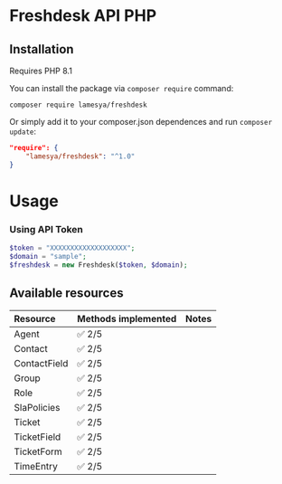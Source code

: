 # Freshdesk API PHP

## Installation
Requires PHP 8.1

You can install the package via `composer require` command:

```shell
composer require lamesya/freshdesk
```

Or simply add it to your composer.json dependences and run `composer update`:

```json
"require": {
    "lamesya/freshdesk": "^1.0"
}
```

# Usage

### Using API Token
```php
$token = "XXXXXXXXXXXXXXXXXXX";
$domain = "sample";
$freshdesk = new Freshdesk($token, $domain);
```

## Available resources
| Resource                  | Methods implemented       | Notes         |
|:--------------------------|:--------------------------|:--------------|
| Agent                     | :white_check_mark: 2/5    |               |
| Contact                   | :white_check_mark: 2/5    |               |
| ContactField              | :white_check_mark: 2/5    |               |
| Group                     | :white_check_mark: 2/5    |               |
| Role                      | :white_check_mark: 2/5    |               |
| SlaPolicies               | :white_check_mark: 2/5    |               |
| Ticket                    | :white_check_mark: 2/5    |               |
| TicketField               | :white_check_mark: 2/5    |               |
| TicketForm                | :white_check_mark: 2/5    |               |
| TimeEntry                 | :white_check_mark: 2/5    |               |